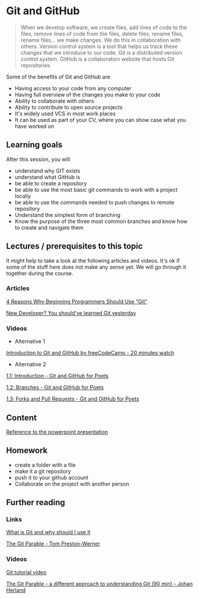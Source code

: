 # Git and GitHub
<!-- Short introduction describing this topic -->
> When we develop software, we create files, add lines of code to the files, remove lines of code from the files, delete files, rename files, rename files... we make changes.
We do this in collaboration with others. Version control system is a tool that helps us track these changes that we introduce to our code.
Git is a distributed version control system. GitHub is a collaboration website that hosts Git repositories.


<!-- why it is relevant for the student(context), what will the student practically learn form this topic. What we can expect. -->

Some of the benefits of Git and GitHub are
* Having access to your code from any computer
* Having full overview of the changes you make to your code
* Ability to collaborate with others
* Ability to contribute to open source projects
* It's widely used VCS in most work places
* It can be used as part of your CV, where you can show case what you have worked on
<!-- Describe how this course fits the parent module -->
<!-- Describe how this course fits the program -->
## Learning goals
<!--
examples: * Becoming familiar with the concept of ...
          * Being able to create a ...
-->

After this session, you will
* understand why GIT exists
* understand what GitHub is
* be able to create a repository
* be able to use the most basic git commands to work with a project locally
* be able to use the commands needed to push changes to remote repository
* Understand the simplest form of branching
* Know the purpose of the three most common branches and know how to create and navigate them


## Lectures / prerequisites to this topic
<!-- 
> This section contains lectures or concepts that should have been read/seen before starting this topic. It can be online-courses, blog posts or references to previous topics.

Lectures: 
* concepts or techniques to master before this course
* external ressource like an [online-course](https://example.com/a-course-that-does-not-exist) 
* a previous topic [of this program](https://github.com/WeIgniteTech/the-weignitetech-program/a-topic/lecture-1/page-does-not-exist-yet)
-->
It might help to take a look at the following articles and videos.
It's ok if some of the stuff here does not make any sense yet. We will go through it together during the course.

### Articles
[4 Reasons Why Beginning Programmers Should Use “Git”](https://medium.com/swlh/git-as-the-newbies-learning-steroid-963a2146220b)

[New Developer? You should’ve learned Git yesterday](https://codeburst.io/number-one-piece-of-advice-for-new-developers-ddd08abc8bfa)


### Videos
* Alternative 1

[Introduction to Git and GitHub by freeCodeCamp - 20 minutes watch](https://www.youtube.com/watch?v=vR-y_2zWrIE&list=PLWKjhJtqVAbkFiqHnNaxpOPhh9tSWMXIF)

* Alternative 2

[1.1: Introduction - Git and GitHub for Poets](https://www.youtube.com/watch?v=BCQHnlnPusY)

[1.2: Branches - Git and GitHub for Poets](https://www.youtube.com/watch?v=oPpnCh7InLY)

[1.3: Forks and Pull Requests - Git and GitHub for Poets](https://www.youtube.com/watch?v=_NrSWLQsDL4)


## Content
<!-- 
> The content section covers all the needed material to make the topic understood buy the student. It should contain some practical *exercices* that will be done on-site, as well as _further explanation_ or a demo. 

> *Important*: Give some idea of the duration and amount of work.

The content can be written directly here in this `README.md` file or [in another file or sub-folder](https://github.com/WeIgniteTech/the-weignitetech-program/a-topic/a-sub-topic-section/page-does-not-exist-yet)

A content section should contain one of these: 
* On-site exercise(s)
* Demo
* Presentation
* Discution
-->

[Reference to the powerpoint presentation]()

## Homework
<!-- 
> Homework will make students master the topic 
-->
* create a folder with a file
* make it a git repository
* push it to your github account
* Collaborate on the project with another person

## Further reading
<!-- Optional content> -->

### Links
[What is Git and why should I use it](https://www.quora.com/What-is-git-and-why-should-I-use-it)

[The Git Parable - Tom Preston-Werner](http://tom.preston-werner.com/2009/05/19/the-git-parable.html)

### Videos
[Git tutorial video](https://www.youtube.com/watch?time_continue=720&v=xuB1Id2Wxak)

[The Git Parable - a different approach to understanding Git (90 min) - Johan Herland](https://www.youtube.com/watch?v=jm7QsI-nNjk&feature=youtu.be)

<!--
[roadmap](https://hackernoon.com/the-2018-devops-roadmap-31588d8670cb )
[roadmap-whole](https://github.com/kamranahmedse/developer-roadmap )

##Example from HYF
* Have an understanding of problems for developers working together on software
* Have an understanding of the need for version control software
* Have an understanding of what GIT is and what problem it solves.
* Understand what a commit is and how it represents a certain unit of work
* Know how to create a new repository using clone and init
* Know how to add / remove files to that new repository
* Know how to commit and push files in that new repository.
* Have an understanding of branches and how they can be used.
* Know what a remote is and know how to retrieve remote information from git:
* git remote [show] [-v] [-vv]
* Know what the difference between the three types of branches are.
* Know how to navigate between branches and what git commands to use for them.
* Have an understanding of what HEAD means.
* Have an understanding of pull requests and forking workflow.
-->
